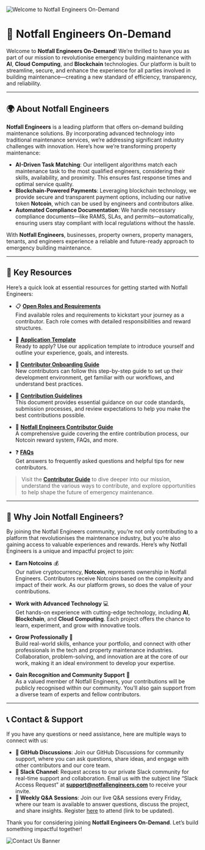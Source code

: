 ![Welcome to Notfall Engineers On-Demand](assets/welcome_banner.png)

# 🚀 Notfall Engineers On-Demand

Welcome to **Notfall Engineers On-Demand**! We’re thrilled to have you as part of our mission to revolutionise emergency building maintenance with **AI**, **Cloud Computing**, and **Blockchain** technologies. Our platform is built to streamline, secure, and enhance the experience for all parties involved in building maintenance—creating a new standard of efficiency, transparency, and reliability.

---

## 🌍 About Notfall Engineers

**Notfall Engineers** is a leading platform that offers on-demand building maintenance solutions. By incorporating advanced technology into traditional maintenance services, we’re addressing significant industry challenges with innovation. Here’s how we’re transforming property maintenance:

- **AI-Driven Task Matching**: Our intelligent algorithms match each maintenance task to the most qualified engineers, considering their skills, availability, and proximity. This ensures fast response times and optimal service quality.
- **Blockchain-Powered Payments**: Leveraging blockchain technology, we provide secure and transparent payment options, including our native token **Notcoin**, which can be used by engineers and contributors alike.
- **Automated Compliance Documentation**: We handle necessary compliance documents—like RAMS, SLAs, and permits—automatically, ensuring users stay compliant with local regulations without the hassle.

With **Notfall Engineers**, businesses, property owners, property managers, tenants, and engineers experience a reliable and future-ready approach to emergency building maintenance.

---

## 📂 Key Resources

Here’s a quick look at essential resources for getting started with Notfall Engineers:

- 📋 **[Open Roles and Requirements](https://github.com/Coulbe/notfall-contributors/tree/main/contributions/open-roles.md)**  
  Find available roles and requirements to kickstart your journey as a contributor. Each role comes with detailed responsibilities and reward structures.

- 📝 **[Application Template](https://github.com/Coulbe/notfall-contributors/tree/main/contributions/application-template.md)**  
  Ready to apply? Use our application template to introduce yourself and outline your experience, goals, and interests.

- 🔧 **[Contributor Onboarding Guide](https://github.com/Coulbe/notfall-contributors/tree/main/contributions/onboarding-guide.md)**  
  New contributors can follow this step-by-step guide to set up their development environment, get familiar with our workflows, and understand best practices.

- 📜 **[Contribution Guidelines](https://github.com/Coulbe/notfall-contributors/tree/main/contributions/contribution-guidelines.md)**  
  This document provides essential guidance on our code standards, submission processes, and review expectations to help you make the best contributions possible.

- 🎉 **[Notfall Engineers Contributor Guide](https://github.com/Coulbe/notfall-contributors/tree/main/contributions/CONTRIBUTING.md)**  
  A comprehensive guide covering the entire contribution process, our Notcoin reward system, FAQs, and more.

- ❓ **[FAQs](https://github.com/Coulbe/notfall-contributors/tree/main/contributions/FAQs.md)**  
  Get answers to frequently asked questions and helpful tips for new contributors.

> Visit the **[Contributor Guide](https://github.com/Coulbe/notfall-contributors/tree/main/contributions/CONTRIBUTING.md)** to dive deeper into our mission, understand the various ways to contribute, and explore opportunities to help shape the future of emergency maintenance.

---

## 🌟 Why Join Notfall Engineers?

By joining the Notfall Engineers community, you’re not only contributing to a platform that revolutionises the maintenance industry, but you’re also gaining access to valuable experiences and rewards. Here’s why Notfall Engineers is a unique and impactful project to join:

- **Earn Notcoins** 💰  
  Our native cryptocurrency, **Notcoin**, represents ownership in Notfall Engineers. Contributors receive Notcoins based on the complexity and impact of their work. As our platform grows, so does the value of your contributions.

- **Work with Advanced Technology** 💻  
  Get hands-on experience with cutting-edge technology, including **AI**, **Blockchain**, and **Cloud Computing**. Each project offers the chance to learn, experiment, and grow with innovative tools.

- **Grow Professionally** 🚀  
  Build real-world skills, enhance your portfolio, and connect with other professionals in the tech and property maintenance industries. Collaboration, problem-solving, and innovation are at the core of our work, making it an ideal environment to develop your expertise.

- **Gain Recognition and Community Support** 🤝  
  As a valued member of Notfall Engineers, your contributions will be publicly recognised within our community. You’ll also gain support from a diverse team of experts and fellow contributors.

---

## 📞 Contact & Support

If you have any questions or need assistance, here are multiple ways to connect with us:

- **💬 GitHub Discussions**: Join our GitHub Discussions for community support, where you can ask questions, share ideas, and engage with other contributors and our core team.
- **📱 Slack Channel**: Request access to our private Slack community for real-time support and collaboration. Email us with the subject line “Slack Access Request” at **support@notfallengineers.com** to receive your invite.
- **📝 Weekly Q&A Sessions**: Join our live Q&A sessions every Friday, where our team is available to answer questions, discuss the project, and share insights. Register [here](#) to attend (link to be updated).

Thank you for considering joining **Notfall Engineers On-Demand**. Let’s build something impactful together! 

![Contact Us Banner](assets/contact_us_banner.png)

